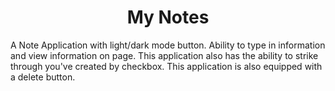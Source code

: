 <div id="header" align="center">
 <h1 align="center" class="heading-element" dir="auto">My Notes</h1>
</div>




A Note Application with light/dark mode button. Ability to type in information and view information on page. This application also has the ability to strike through you've created by checkbox. This application is also equipped with a delete button.
